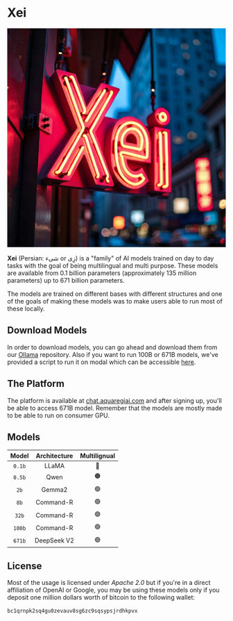 # Xei

<p align="center">
    <img src="./xei.jpg" />
</p>

__Xei__ (Persian: شیء or زِی) is a "family" of AI models trained on day to day tasks with the goal of being multilingual and multi purpose. These models are available from 0.1 billion parameters (approximately 135 million parameters) up to 671 billion parameters. 

The models are trained on different bases with different structures and one of the goals of making these models was to make users able to run most of these locally. 

## Download Models

In order to download models, you can go ahead and download them from our [Ollama](https://ollama.com/haghiri/xei) repository. Also if you want to run 100B or 671B models, we've provided a script to run it on modal which can be accessible [here](https://github.com/aqua-regia-ai/modal). 

## The Platform 

The platform is available at [chat.aquaregiai.com](https://chat.aquaregiai.com) and after signing up, you'll be able to access 671B model. Remember that the models are mostly made to be able to run on consumer GPU. 

## Models

| Model | Architecture | Multilignual |
| :----:| :------------:|:-----------:|
| `0.1b` | LLaMA         | 🔴          |
| `0.5b` | Qwen          | 🟠          |
| `2b`   | Gemma2        | 🟢          |
| `8b`   | Command-R     | 🟢          |
| `32b`  | Command-R     | 🟢          |
| `100b` | Command-R     | 🟢          |
| `671b` | DeepSeek V2   | 🟢          |

## License

Most of the usage is licensed under _Apache 2.0_ but if you're in a direct affiliation of OpenAI or Google, you may be using these models only if you deposit one million dollars worth of bitcoin to the following wallet:

```
bc1qrnpk2sq4gu0zevauv8sg6zc9sqsypsjrdhkpvx
``` 
